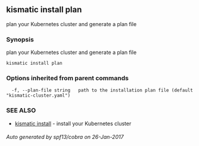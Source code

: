 ## kismatic install plan

plan your Kubernetes cluster and generate a plan file

### Synopsis


plan your Kubernetes cluster and generate a plan file

```
kismatic install plan
```

### Options inherited from parent commands

```
  -f, --plan-file string   path to the installation plan file (default "kismatic-cluster.yaml")
```

### SEE ALSO
* [kismatic install](kismatic_install.md)	 - install your Kubernetes cluster

###### Auto generated by spf13/cobra on 26-Jan-2017

